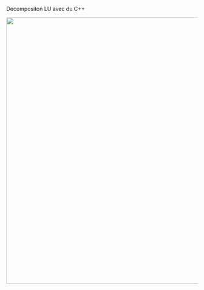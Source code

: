 Decompositon LU avec du C++


<img src="https://github.com/mathias-kinninkpo/lu-decomposition/main/imgs/lu-decomposition.png" width="700" height="700">
